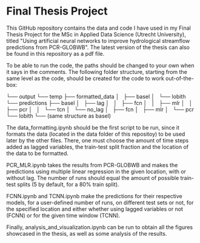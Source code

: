 # Final Thesis Project
This GitHub repository contains the data and code I have used in my Final Thesis Project for the MSc in Applied Data Science (Utrecht University), titled "Using artificial neural networks to improve hydrological streamflow predictions from PCR-GLOBWB". The latest version of the thesis can also be found in this repository as a pdf file.

To be able to run the code, the paths should be changed to your own when it says in the comments. The following folder structure, starting from the same level as the code, should be created for the code to work out-of-the-box:

└── output
└── temp
    ├── formatted_data
    │   ├── basel
    │   └── lobith
    └── predictions
        ├── basel
        │   ├── lag
        │   │   ├── fcn
        │   │   ├── mlr
        │   │   ├── pcr
        │   │   └── tcn
        │   └── no_lag
        │       ├── fcn
        │       ├── mlr
        │       └── pcr
        └── lobith
            └── (same structure as basel)


The data_formatting.ipynb should be the first script to be run, since it formats the data (located in the data folder of this repositoy) to be used later by the other files. There, one must choose the amount of time steps added as lagged variables, the train-test split fraction and the location of the data to be formatted.

PCR_MLR.ipynb takes the results from PCR-GLOBWB and makes the predictions using multiple linear regression in the given location, with or without lag. The number of runs should equal the amount of possible train-test splits (5 by default, for a 80% train split).

FCNN.ipynb and TCNN.ipynb make the predictions for their respective models, for a user-defined number of runs, on different test sets or not, for the specified location and either whether using lagged variables or not (FCNN) or for the given time window (TCNN).

Finally, analysis_and_visualization.ipynb can be run to obtain all the figures showcased in the thesis, as well as some analysis of the results.
